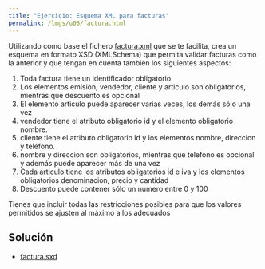 ```yaml
---
title: "Ejercicio: Esquema XML para facturas"
permalink: /lmgs/u06/factura.html
---
```


Utilizando como base el fichero [factura.xml](https://raw.githubusercontent.com/josedom24/lmgs_doc/master/unidades/u7/fich/factura.xml) que se te facilita, crea un esquema en formato XSD (XMLSchema) que permita validar facturas como la anterior y que tengan en cuenta también los siguientes aspectos:

1. Toda factura tiene un identificador obligatorio
2. Los elementos emision, vendedor, cliente y articulo son obligatorios, mientras que descuento es opcional
3. El elemento articulo puede aparecer varias veces, los demás sólo una vez
4. vendedor tiene el atributo obligatorio id y el elemento obligatorio nombre.
5. cliente tiene el atributo obligatorio id y los elementos nombre, direccion y teléfono.
6. nombre y direccion son obligatorios, mientras que telefono es opcional y además puede aparecer más de una vez
7. Cada articulo tiene los atributos obligatorios id e iva y los elementos obligatorios denominacion, precio y cantidad
8. Descuento puede contener sólo un numero entre 0 y 100

Tienes que incluir todas las restricciones posibles para que los valores permitidos se ajusten al máximo a los adecuados

## Solución

* [factura.sxd](https://raw.githubusercontent.com/josedom24/lmgs_doc/master/modulos/_lmgs/lmgs/u04/fich/factura.xsd)
